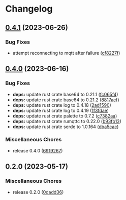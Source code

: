 # Changelog

## [0.4.1](https://github.com/FruitieX/twinkly-mqtt/compare/v0.4.0...v0.4.1) (2023-06-26)


### Bug Fixes

* attempt reconnecting to mqtt after failure ([cf8227f](https://github.com/FruitieX/twinkly-mqtt/commit/cf8227fed3c743bfbfed8bc74ea0504aef43797d))

## [0.4.0](https://github.com/FruitieX/twinkly-mqtt/compare/v0.2.0...v0.4.0) (2023-06-16)


### Bug Fixes

* **deps:** update rust crate base64 to 0.21.1 ([fc065f4](https://github.com/FruitieX/twinkly-mqtt/commit/fc065f4b2df98740c0558b21cce58117aba49a99))
* **deps:** update rust crate base64 to 0.21.2 ([8817acf](https://github.com/FruitieX/twinkly-mqtt/commit/8817acffd337a372fb3ddfe0e006541aac5aa076))
* **deps:** update rust crate log to 0.4.18 ([2ad1590](https://github.com/FruitieX/twinkly-mqtt/commit/2ad1590c2bd35b86a4eb3b2951ec01619ada1a48))
* **deps:** update rust crate log to 0.4.19 ([1f3fdae](https://github.com/FruitieX/twinkly-mqtt/commit/1f3fdae35144cb17252166da83d1d3bd6662d4fa))
* **deps:** update rust crate palette to 0.7.2 ([c7382aa](https://github.com/FruitieX/twinkly-mqtt/commit/c7382aa73dbd2562cf5d646745992ba06de741d3))
* **deps:** update rust crate rumqttc to 0.22.0 ([b93fb13](https://github.com/FruitieX/twinkly-mqtt/commit/b93fb13dc8a431eceb5f40a3ade8d50862832093))
* **deps:** update rust crate serde to 1.0.164 ([dba5cac](https://github.com/FruitieX/twinkly-mqtt/commit/dba5cacfdd780b2395e2177f2a77fb084a3dfc52))


### Miscellaneous Chores

* release 0.4.0 ([6919267](https://github.com/FruitieX/twinkly-mqtt/commit/6919267c62d6d08c0b2ebfef660c0766554aea92))

## 0.2.0 (2023-05-17)


### Miscellaneous Chores

* release 0.2.0 ([0dadd36](https://github.com/FruitieX/twinkly-mqtt/commit/0dadd36e4e6016a9454af716c27a6095afe998ac))

